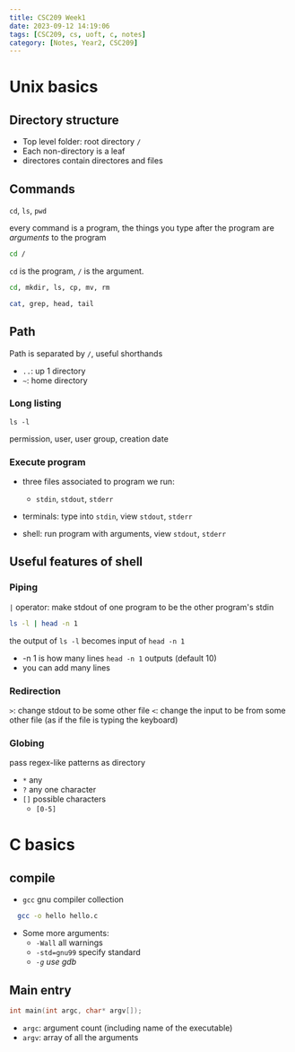 ```yaml
---
title: CSC209 Week1
date: 2023-09-12 14:19:06
tags: [CSC209, cs, uoft, c, notes]
category: [Notes, Year2, CSC209]
---
```


# Unix basics

## Directory structure

- Top level folder: root directory `/`
- Each non-directory is a leaf
- directores contain directores and files

## Commands

`cd`, `ls`, `pwd`

every command is a program, the things you type after the program are *arguments* to the program

```bash
cd /
```

`cd` is the program, `/` is the argument.

```bash
cd, mkdir, ls, cp, mv, rm

cat, grep, head, tail
```

## Path

Path is separated by `/`, useful shorthands

- `..`: up 1 directory
- `~`: home directory

### Long listing

`ls -l`

permission, user, user group, creation date

### Execute program

- three files associated to program we run:
  - `stdin`, `stdout`, `stderr`

- terminals: type into `stdin`, view `stdout`, `stderr`
- shell: run program with arguments, view `stdout`, `stderr`

## Useful features of shell

### Piping
`|` operator: make stdout of one program to be the other program's stdin

```bash
ls -l | head -n 1
```

the output of `ls -l` becomes input of `head -n 1`

* -n 1 is how many lines `head -n 1` outputs (default 10)
* you can add many lines

### Redirection

`>`: change stdout to be some other file
`<`: change the input to be from some other file (as if the file is typing the keyboard)

### Globing

pass regex-like patterns as directory

- `*` any
- `?` any one character
- `[]` possible characters
  - `[0-5]`

# C basics

## compile
- `gcc` gnu compiler collection
```Bash
  gcc -o hello hello.c
```
- Some more arguments:
  - `-Wall` all warnings
  - `-std=gnu99` specify standard
  - *`-g` use gdb*

## Main entry
```C
int main(int argc, char* argv[]);
```

- `argc`: argument count (including name of the executable)
- `argv`: array of all the arguments